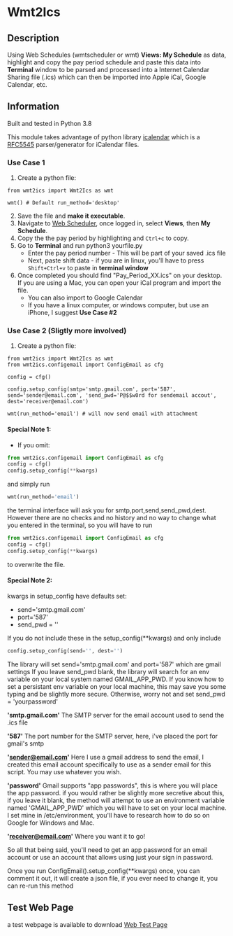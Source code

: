 # Wmt2Ics

## Description

Using Web Schedules (wmtscheduler or wmt) **Views: My Schedule** as data, highlight and copy the pay period schedule and paste this data into **Terminal** window to be parsed and processed into a Internet Calendar Sharing file (.ics) which can then be imported into Apple iCal, Google Calendar, etc. 

## Information

Built and tested in Python 3.8

This module takes advantage of python library [icalendar](https://pypi.org/project/icalendar/) which is a [RFC5545](https://www.ietf.org/rfc/rfc5545.txt) parser/generator for iCalendar files.

### Use Case 1

1.  Create a python file:

```python3
from wmt2ics import Wmt2Ics as wmt

wmt() # Default run_method='desktop'
```
2. Save the file and **make it executable**.
3. Navigate to [Web Scheduler](https://wmtscheduler.faa.gov/WMT_LogOn/), once logged in, select **Views**, then **My Schedule**.
4. Copy the the pay period by highlighting and ```Ctrl+c``` to copy.
5. Go to **Terminal** and run python3 yourfile.py
   * Enter the pay period number - This will be part of your saved .ics file
   * Next, paste shift data - if you are in linux, you'll have to press ```Shift+Ctrl+v``` to paste in **terminal window**
6. Once completed you should find "Pay_Period_XX.ics" on your desktop. If you are using a Mac, you can open your iCal program and import the file.
   * You can also import to Google Calendar
   * If you have a linux computer, or windows computer, but use an iPhone, I suggest **Use Case #2**

### Use Case 2 (Sligtly more involved)

1.  Create a python file:

```python3
from wmt2ics import Wmt2Ics as wmt
from wmt2ics.configemail import ConfigEmail as cfg

config = cfg() 

config.setup_config(smtp='smtp.gmail.com', port='587', send='sender@email.com', 'send_pwd='P@$$w0rd for sendemail accout', dest='receiver@email.com')

wmt(run_method='email') # will now send email with attachment
```
#### Special Note 1:
* If you omit:
```python
from wmt2ics.configemail import ConfigEmail as cfg
config = cfg()
config.setup_config(**kwargs)
```
and simply run 
```python
wmt(run_method='email')
```

the terminal interface will ask you for smtp,port,send,send_pwd,dest. However there are no checks and no history and no way to change what you entered in the terminal, so you will have to run

```python
from wmt2ics.configemail import ConfigEmail as cfg
config = cfg()
config.setup_config(**kwargs)
```
to overwrite the file.

#### Special Note 2:

kwargs in setup_config have defaults set:

* send='smtp.gmail.com'
* port='587'
* send_pwd = ''

If you do not include these in the setup_config(\*\*kwargs) and only include 

```python
config.setup_config(send='', dest='')
```

The library will set send='smtp.gmail.com' and port='587' which are gmail settings
If you leave send_pwd blank, the library will search for an env variable on your local system named GMAIL_APP_PWD. If you know how to set a persistant env variable on your local machine, this may save you some typing and be slightly more secure. Otherwise, worry not and set send_pwd = 'yourpassword' 

**'smtp.gmail.com'**
The SMTP server for the email account used to send the .ics file

**'587'**
The port number for the SMTP server, here, i've placed the port for gmail's smtp

**'sender@email.com'**
Here I use a gmail address to send the email, I created this email 
account specifically to use as a sender email for this script. You may use whatever you 
wish.

**'password'**
Gmail supports "app passwords", this is where you will place the app password.
if you would rather be slightly more secretive about this, if you leave it blank, the 
method will attempt to use an environment variable named 'GMAIL_APP_PWD' which you will
have to set on your local machine. I set mine in /etc/environment, you'll have to research
how to do so on Google for Windows and Mac.

**'receiver@email.com'**
Where you want it to go!

So all that being said, you'll need to get an app password for an email account or use an account that allows using just your sign in password.

Once you run ConfigEmail().setup_config(\*\*kwargs) once, you can comment it out, it will create a json file, if you ever need to change it, you can re-run this method

## Test Web Page

a test webpage is available to download [Web Test Page](https://github.com/mhr320/wmtTestPage.git)
